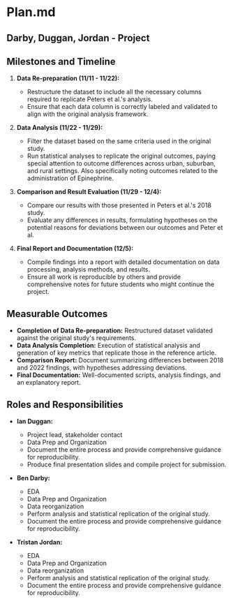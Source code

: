 # Plan.md

## Darby, Duggan, Jordan - Project

## Milestones and Timeline

1. **Data Re-preparation (11/11 - 11/22):**
   - Restructure the dataset to include all the necessary columns required to replicate Peters et al.'s analysis. 
   - Ensure that each data column is correctly labeled and validated to align with the original analysis framework.

2. **Data Analysis (11/22 - 11/29):**
   - Filter the dataset based on the same criteria used in the original study.
   - Run statistical analyses to replicate the original outcomes, paying special attention to outcome differences across urban, suburban, and rural settings. Also specifically noting outcomes related to the administration of Epinephrine.

3. **Comparison and Result Evaluation (11/29 - 12/4):**
   - Compare our results with those presented in Peters et al.'s 2018 study.
   - Evaluate any differences in results, formulating hypotheses on the potential reasons for deviations between our outcomes and Peter et al.

4. **Final Report and Documentation (12/5):**
   - Compile findings into a report with detailed documentation on data processing, analysis methods, and results.
   - Ensure all work is reproducible by others and provide comprehensive notes for future students who might continue the project.

## Measurable Outcomes

- **Completion of Data Re-preparation:** Restructured dataset validated against the original study's requirements.
- **Data Analysis Completion:** Execution of statistical analysis and generation of key metrics that replicate those in the reference article.
- **Comparison Report:** Document summarizing differences between 2018 and 2022 findings, with hypotheses addressing deviations.
- **Final Documentation:** Well-documented scripts, analysis findings, and an explanatory report.

## Roles and Responsibilities

- **Ian Duggan:**
  - Project lead, stakeholder contact
  - Data Prep and Organization
  - Document the entire process and provide comprehensive guidance for reproducibility.
  - Produce final presentation slides and compile project for submission.

- **Ben Darby:**
  - EDA
  - Data Prep and Organization
  - Data reorganization
  - Perform analysis and statistical replication of the original study.
  - Document the entire process and provide comprehensive guidance for reproducibility.
  
- **Tristan Jordan:**
  - EDA
  - Data Prep and Organization
  - Data reorganization
  - Perform analysis and statistical replication of the original study.
  - Document the entire process and provide comprehensive guidance for reproducibility.